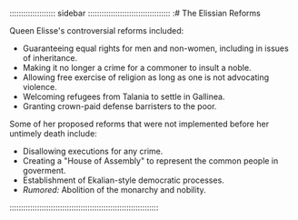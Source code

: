 :::::::::::::::::::: sidebar ::::::::::::::::::::::::::::::::::::
:# The Elissian Reforms 

Queen Elisse's controversial reforms included:

   - Guaranteeing equal rights for men and non-women, including in issues of inheritance.
   - Making it no longer a crime for a commoner to insult a noble.
   - Allowing free exercise of religion as long as one is not advocating violence.
   - Welcoming refugees from Talania to settle in Gallinea.
   - Granting crown-paid defense barristers to the poor.

Some of her proposed reforms that were not implemented before her untimely death include:

   - Disallowing executions for any crime.
   - Creating a "House of Assembly" to represent the common people in goverment.
   - Establishment of Ekalian-style democratic processes.
   - *Rumored:* Abolition of the monarchy and nobility.

:::::::::::::::::::::::::::::::::::::::::::::::::::::::::::::::::

